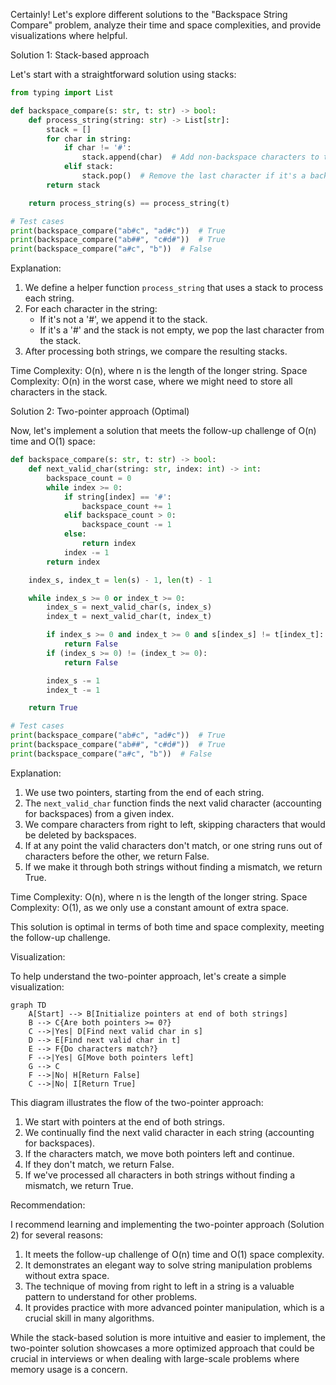 Certainly! Let's explore different solutions to the "Backspace String Compare" problem, analyze their time and space complexities, and provide visualizations where helpful.

Solution 1: Stack-based approach

Let's start with a straightforward solution using stacks:

```python
from typing import List

def backspace_compare(s: str, t: str) -> bool:
    def process_string(string: str) -> List[str]:
        stack = []
        for char in string:
            if char != '#':
                stack.append(char)  # Add non-backspace characters to the stack
            elif stack:
                stack.pop()  # Remove the last character if it's a backspace and stack is not empty
        return stack

    return process_string(s) == process_string(t)

# Test cases
print(backspace_compare("ab#c", "ad#c"))  # True
print(backspace_compare("ab##", "c#d#"))  # True
print(backspace_compare("a#c", "b"))  # False

```

Explanation:

1. We define a helper function `process_string` that uses a stack to process each string.
2. For each character in the string:
   - If it's not a '#', we append it to the stack.
   - If it's a '#' and the stack is not empty, we pop the last character from the stack.
3. After processing both strings, we compare the resulting stacks.

Time Complexity: O(n), where n is the length of the longer string.
Space Complexity: O(n) in the worst case, where we might need to store all characters in the stack.

Solution 2: Two-pointer approach (Optimal)

Now, let's implement a solution that meets the follow-up challenge of O(n) time and O(1) space:

```python
def backspace_compare(s: str, t: str) -> bool:
    def next_valid_char(string: str, index: int) -> int:
        backspace_count = 0
        while index >= 0:
            if string[index] == '#':
                backspace_count += 1
            elif backspace_count > 0:
                backspace_count -= 1
            else:
                return index
            index -= 1
        return index

    index_s, index_t = len(s) - 1, len(t) - 1

    while index_s >= 0 or index_t >= 0:
        index_s = next_valid_char(s, index_s)
        index_t = next_valid_char(t, index_t)

        if index_s >= 0 and index_t >= 0 and s[index_s] != t[index_t]:
            return False
        if (index_s >= 0) != (index_t >= 0):
            return False

        index_s -= 1
        index_t -= 1

    return True

# Test cases
print(backspace_compare("ab#c", "ad#c"))  # True
print(backspace_compare("ab##", "c#d#"))  # True
print(backspace_compare("a#c", "b"))  # False

```

Explanation:

1. We use two pointers, starting from the end of each string.
2. The `next_valid_char` function finds the next valid character (accounting for backspaces) from a given index.
3. We compare characters from right to left, skipping characters that would be deleted by backspaces.
4. If at any point the valid characters don't match, or one string runs out of characters before the other, we return False.
5. If we make it through both strings without finding a mismatch, we return True.

Time Complexity: O(n), where n is the length of the longer string.
Space Complexity: O(1), as we only use a constant amount of extra space.

This solution is optimal in terms of both time and space complexity, meeting the follow-up challenge.

Visualization:

To help understand the two-pointer approach, let's create a simple visualization:

```mermaid
graph TD
    A[Start] --> B[Initialize pointers at end of both strings]
    B --> C{Are both pointers >= 0?}
    C -->|Yes| D[Find next valid char in s]
    D --> E[Find next valid char in t]
    E --> F{Do characters match?}
    F -->|Yes| G[Move both pointers left]
    G --> C
    F -->|No| H[Return False]
    C -->|No| I[Return True]

```

This diagram illustrates the flow of the two-pointer approach:

1. We start with pointers at the end of both strings.
2. We continually find the next valid character in each string (accounting for backspaces).
3. If the characters match, we move both pointers left and continue.
4. If they don't match, we return False.
5. If we've processed all characters in both strings without finding a mismatch, we return True.

Recommendation:

I recommend learning and implementing the two-pointer approach (Solution 2) for several reasons:

1. It meets the follow-up challenge of O(n) time and O(1) space complexity.
2. It demonstrates an elegant way to solve string manipulation problems without extra space.
3. The technique of moving from right to left in a string is a valuable pattern to understand for other problems.
4. It provides practice with more advanced pointer manipulation, which is a crucial skill in many algorithms.

While the stack-based solution is more intuitive and easier to implement, the two-pointer solution showcases a more optimized approach that could be crucial in interviews or when dealing with large-scale problems where memory usage is a concern.
